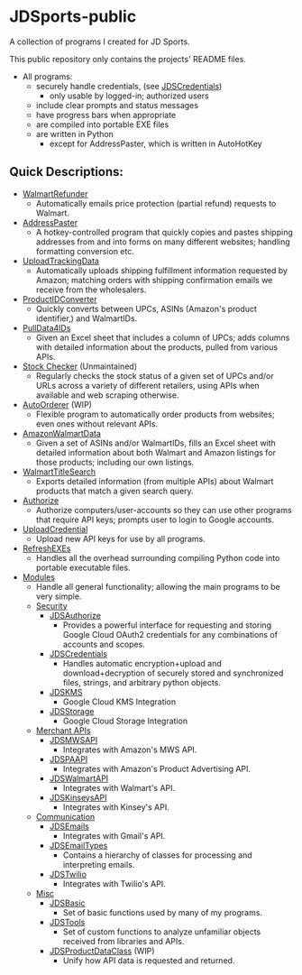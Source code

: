 # JDSports-public

A collection of programs I created for JD Sports.

This public repository only contains the projects' README files.

* All programs:
  * securely handle credentials, (see [JDSCredentials](https://github.com/Patricol/JDSports-public/tree/master/JDSModules#jdscredentials))
    * only usable by logged-in; authorized users
  * include clear prompts and status messages
  * have progress bars when appropriate
  * are compiled into portable EXE files
  * are written in Python
    * except for AddressPaster, which is written in AutoHotKey


## Quick Descriptions:
* [WalmartRefunder](https://github.com/Patricol/JDSports-public/tree/master/WalmartRefunder#walmartrefunder)
  * Automatically emails price protection (partial refund) requests to Walmart.
* [AddressPaster](https://github.com/Patricol/JDSports-public/tree/master/AddressPaster#address-paster)
  * A hotkey-controlled program that quickly copies and pastes shipping addresses from and into forms on many different websites; handling formatting conversion etc.
* [UploadTrackingData](https://github.com/Patricol/JDSports-public/tree/master/UploadTrackingData#uploadtrackingdata)
  * Automatically uploads shipping fulfillment information requested by Amazon; matching orders with shipping confirmation emails we receive from the wholesalers.
* [ProductIDConverter](https://github.com/Patricol/JDSports-public/tree/master/ProductIDConverter#productidconverter)
  * Quickly converts between UPCs, ASINs (Amazon's product identifier,) and WalmartIDs.
* [PullData4IDs](https://github.com/Patricol/JDSports-public/tree/master/PullData4IDs#pulldata4ids)
  * Given an Excel sheet that includes a column of UPCs; adds columns with detailed information about the products, pulled from various APIs.
* [Stock Checker](https://github.com/Patricol/JDSports-public/tree/master/Stock%20Checker#stock-checker) (Unmaintained)
  * Regularly checks the stock status of a given set of UPCs and/or URLs across a variety of different retailers, using APIs when available and web scraping otherwise.
* [AutoOrderer](https://github.com/Patricol/JDSports-public/tree/master/AutoOrderer#autoorderer) (WIP)
  * Flexible program to automatically order products from websites; even ones without relevant APIs.
* [AmazonWalmartData](https://github.com/Patricol/JDSports-public/tree/master/AmazonWalmartData#amazonwalmartdata)
  * Given a set of ASINs and/or WalmartIDs, fills an Excel sheet with detailed information about both Walmart and Amazon listings for those products; including our own listings.
* [WalmartTitleSearch](https://github.com/Patricol/JDSports-public/tree/master/WalmartTitleSearch#walmarttitlesearch)
  * Exports detailed information (from multiple APIs) about Walmart products that match a given search query.
* [Authorize](https://github.com/Patricol/JDSports-public/tree/master/Security#authorize)
  * Authorize computers/user-accounts so they can use other programs that require API keys; prompts user to login to Google accounts.
* [UploadCredential](https://github.com/Patricol/JDSports-public/tree/master/Security#uploadcredential)
  * Upload new API keys for use by all programs.
* [RefreshEXEs](https://github.com/Patricol/JDSports-public/tree/master/RefreshEXEs#refreshexes)
  * Handles all the overhead surrounding compiling Python code into portable executable files.
* [Modules](https://github.com/Patricol/JDSports-public/tree/master/JDSModules#jDSModules)
  * Handle all general functionality; allowing the main programs to be very simple.
  * [Security](https://github.com/Patricol/JDSports-public/tree/master/JDSModules#security)
    * [JDSAuthorize](https://github.com/Patricol/JDSports-public/tree/master/JDSModules#jdsauthorize)
      * Provides a powerful interface for requesting and storing Google Cloud OAuth2 credentials for any combinations of accounts and scopes.
    * [JDSCredentials](https://github.com/Patricol/JDSports-public/tree/master/JDSModules#jdscredentials)
      * Handles automatic encryption+upload and download+decryption of securely stored and synchronized files, strings, and arbitrary python objects.
    * [JDSKMS](https://github.com/Patricol/JDSports-public/tree/master/JDSModules#jdskms)
      * Google Cloud KMS Integration
    * [JDSStorage](https://github.com/Patricol/JDSports-public/tree/master/JDSModules#jdsstorage)
      * Google Cloud Storage Integration
  * [Merchant APIs](https://github.com/Patricol/JDSports-public/tree/master/JDSModules#merchant-apis)
    * [JDSMWSAPI](https://github.com/Patricol/JDSports-public/tree/master/JDSModules#jdsmwsapi)
      * Integrates with Amazon's MWS API.
    * [JDSPAAPI](https://github.com/Patricol/JDSports-public/tree/master/JDSModules#jdspaapi)
      * Integrates with Amazon's Product Advertising API.
    * [JDSWalmartAPI](https://github.com/Patricol/JDSports-public/tree/master/JDSModules#jdswalmartapi)
      * Integrates with Walmart's API.
    * [JDSKinseysAPI](https://github.com/Patricol/JDSports-public/tree/master/JDSModules#jdskinseysapi)
      * Integrates with Kinsey's API.
  * [Communication](https://github.com/Patricol/JDSports-public/tree/master/JDSModules#communication)
    * [JDSEmails](https://github.com/Patricol/JDSports-public/tree/master/JDSModules#jdsemails)
      * Integrates with Gmail's API.
    * [JDSEmailTypes](https://github.com/Patricol/JDSports-public/tree/master/JDSModules#jdsemailtypes)
      * Contains a hierarchy of classes for processing and interpreting emails.
    * [JDSTwilio](https://github.com/Patricol/JDSports-public/tree/master/JDSModules#jdstwilio)
      * Integrates with Twilio's API.
  * [Misc](https://github.com/Patricol/JDSports-public/tree/master/JDSModules#misc)
    * [JDSBasic](https://github.com/Patricol/JDSports-public/tree/master/JDSModules#jdsbasic)
      * Set of basic functions used by many of my programs.
    * [JDSTools](https://github.com/Patricol/JDSports-public/tree/master/JDSModules#jdstools)
      * Set of custom functions to analyze unfamiliar objects received from libraries and APIs.
    * [JDSProductDataClass](https://github.com/Patricol/JDSports-public/tree/master/JDSModules#jdsproductdataclass) (WIP)
      * Unify how API data is requested and returned.
